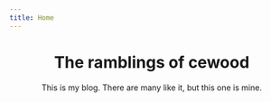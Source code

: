 ```yaml
---
title: Home
---
```


<div style="text-align: center"> <h1> The ramblings of cewood </h1> </div>
<div style="text-align: center"> This is my blog. There are many like it, but this one is mine. </div>

